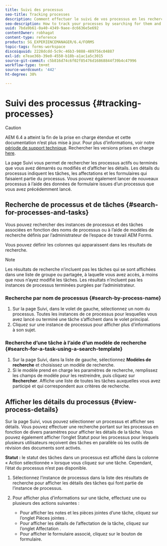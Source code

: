 ```yaml
---
title: Suivi des processus
seo-title: Tracking processes
description: Comment effectuer le suivi de vos processus en les recherchant et en affichant leurs détails.
seo-description: How to track your processes by searching for them and viewing their details.
uuid: 7bda9b61-0a40-4349-9aee-dc6636e5e692
contentOwner: robhagat
content-type: reference
products: SG_EXPERIENCEMANAGER/6.4/FORMS
topic-tags: forms-workspace
discoiquuid: 2228dcdd-5c9c-46b3-9888-489756c04887
exl-id: e7eae36b-39e0-4550-b18b-a1ac1a5c3015
source-git-commit: c5b816d74c6f02f85476d16868844f39b4c47996
workflow-type: tm+mt
source-wordcount: '442'
ht-degree: 38%

---
```


# Suivi des processus {#tracking-processes}

>[!CAUTION]
>
>AEM 6.4 a atteint la fin de la prise en charge étendue et cette documentation n’est plus mise à jour. Pour plus d’informations, voir notre [période de support technique](https://helpx.adobe.com/fr/support/programs/eol-matrix.html). Rechercher les versions prises en charge [here](https://experienceleague.adobe.com/docs/?lang=fr).

La page Suivi vous permet de rechercher les processus actifs ou terminés que vous avez démarrés ou modifiés et d’afficher les détails. Les détails du processus indiquent les tâches, les affectations et les formulaires qui faisaient partie du processus. Vous pouvez également lancer de nouveaux processus à l’aide des données de formulaire issues d’un processus que vous avez précédemment lancé.

## Recherche de processus et de tâches {#search-for-processes-and-tasks}

Vous pouvez rechercher des instances de processus et des tâches associées en fonction des noms de processus ou à l’aide de modèles de recherche définis par l’administrateur de l’espace de travail AEM Forms.

Vous pouvez définir les colonnes qui apparaissent dans les résultats de recherche.

>[!NOTE]
>
>Les résultats de recherche n’incluent pas les tâches qui se sont affichées dans une liste de groupe ou partagée, à laquelle vous avez accès, à moins que nous n’ayez modifié les tâches. Les résultats n’incluent pas les instances de processus terminées purgées par l’administrateur.

### Recherche par nom de processus {#search-by-process-name}

1. Sur la page Suivi, dans le volet de gauche, sélectionnez un nom du processus. Toutes les instances de ce processus pour lesquelles vous avez lancé ou terminé une tâche s’affichent dans le volet principal.
1. Cliquez sur une instance de processus pour afficher plus d’informations à son sujet.

### Recherche d’une tâche à l’aide d’un modèle de recherche {#search-for-a-task-using-a-search-template}

1. Sur la page Suivi, dans la liste de gauche, sélectionnez **Modèles de recherche** et choisissez un modèle de recherche.
1. Si le modèle prend en charge les paramètres de recherche, remplissez les champs de modèle pour les restreindre, puis cliquez sur **Rechercher**. Affiche une liste de toutes les tâches auxquelles vous avez participé et qui correspondent aux critères de recherche.

## Afficher les détails du processus {#view-process-details}

Sur la page Suivi, vous pouvez sélectionner un processus et afficher ses détails. Vous pouvez effectuer une recherche portant sur les processus en fonction de divers paramètres pour afficher les détails de la tâche. Vous pouvez également afficher l’onglet Statut pour les processus pour lesquels plusieurs utilisateurs reçoivent des tâches en parallèle où les outils de révision des documents sont activés.

**Statut :** le statut des tâches dans un processus est affiché dans la colonne « Action sélectionnée » lorsque vous cliquez sur une tâche. Cependant, l’état du processus n’est pas disponible.

1. Sélectionnez l’instance de processus dans la liste des résultats de recherche pour afficher les détails des tâches qui font partie de l’instance de processus.
1. Pour afficher plus d’informations sur une tâche, effectuez une ou plusieurs des actions suivantes :

   * Pour afficher les notes et les pièces jointes d’une tâche, cliquez sur l’onglet Pièces jointes .
   * Pour afficher les détails de l’affectation de la tâche, cliquez sur l’onglet Affectation .
   * Pour afficher le formulaire associé, cliquez sur le bouton de formulaire.
